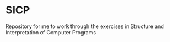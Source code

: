 # SICP
Repository for me to work through the exercises in Structure and Interpretation of Computer Programs
